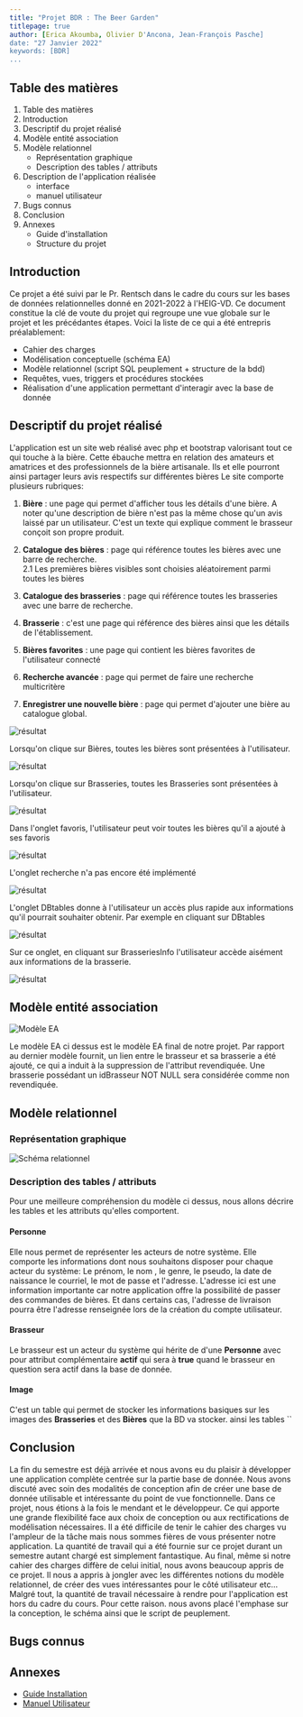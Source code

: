 ```yaml
---
title: "Projet BDR : The Beer Garden"
titlepage: true
author: [Erica Akoumba, Olivier D'Ancona, Jean-François Pasche]
date: "27 Janvier 2022"
keywords: [BDR]
...
```


## Table des matières

1.  Table des matières
2.  Introduction
3.  Descriptif du projet réalisé
4.  Modèle entité association
5.  Modèle relationnel
    -   Représentation graphique
    -   Description des tables / attributs
6.  Description de l'application réalisée
    -   interface
    -   manuel utilisateur
7.  Bugs connus
8.  Conclusion
9.  Annexes
    -   Guide d'installation
    -   Structure du projet

## Introduction

Ce projet a été suivi par le Pr. Rentsch dans le cadre du cours sur les bases de données relationnelles donné en 2021-2022 à l'HEIG-VD. Ce document constitue la clé de voute du projet qui regroupe une vue globale sur le projet et les précédantes étapes. Voici la liste de ce qui a été entrepris préalablement:

-   Cahier des charges
-   Modélisation conceptuelle (schéma EA)
-   Modèle relationnel (script SQL peuplement + structure de la bdd)
-   Requêtes, vues, triggers et procédures stockées
-   Réalisation d'une application permettant d'interagir avec la base de donnée

## Descriptif du projet réalisé

L'application est un site web réalisé avec php et bootstrap valorisant tout ce qui touche à la bière. Cette ébauche mettra en relation des amateurs et amatrices et des professionnels de la bière artisanale. Ils et elle pourront ainsi partager leurs avis respectifs sur différentes bières Le site comporte plusieurs rubriques:

1. **Bière** : une page qui permet d'afficher tous les détails d'une bière. A noter qu'une description de bière n'est pas la même chose qu'un avis laissé par un utilisateur. C'est un texte qui explique comment le brasseur conçoit son propre produit.

2. **Catalogue des bières** : page qui référence toutes les bières avec une barre de recherche.  
2.1 Les premières bières visibles sont choisies aléatoirement parmi toutes les bières

3. **Catalogue des brasseries** : page qui référence toutes les brasseries avec une barre de recherche.

4. **Brasserie** : c'est une page qui référence des bières ainsi que les détails de l'établissement.

5. **Bières favorites** : une page qui contient les bières favorites de l'utilisateur connecté

6. **Recherche avancée** : page qui permet de faire une recherche multicritère

7. **Enregistrer une nouvelle bière** : page qui permet d'ajouter une bière au catalogue global.

![résultat](images/2_accueil.png)

Lorsqu'on clique sur Bières, toutes les bières sont présentées à l'utilisateur.

![résultat](images/3_bieres.png)

Lorsqu'on clique sur Brasseries, toutes les Brasseries sont présentées à l'utilisateur.

![résultat](images/4_brasseries.png)

Dans l'onglet favoris, l'utilisateur peut voir toutes les bières qu'il a ajouté à ses favoris

![résultat](images/5_favoris.png)

L'onglet recherche n'a pas encore été implémenté

![résultat](images/6_recherche.png)

L'onglet DBtables donne à l'utilisateur un accès plus rapide aux informations qu'il pourrait souhaiter obtenir. Par exemple en cliquant sur DBtables

![résultat](images/7_dbtables.png)

Sur ce onglet, en cliquant sur BrasseriesInfo l'utilisateur accède aisément aux informations de la brasserie.

![résultat](images/8_infobrasserie.png)

## Modèle entité association

![Modèle EA](1_Schéma_EA_Révisé.png)

Le modèle EA ci dessus est le modèle EA final de notre projet. Par rapport au dernier modèle fournit, un lien entre le brasseur et sa brasserie a été ajouté, ce qui a induit à la suppression de l'attribut revendiquée. Une brasserie possédant un idBrasseur NOT NULL sera considérée comme non revendiquée.

## Modèle relationnel

### Représentation graphique

![Schéma relationnel](2_schéma_relationnel_final.png)

### Description des tables / attributs

Pour une meilleure compréhension du modèle ci dessus, nous allons décrire les tables et les attributs qu'elles comportent.

#### Personne

Elle nous permet de représenter les acteurs de notre système. Elle comporte les informations dont nous souhaitons disposer pour chaque acteur du système: Le prénom, le nom , le genre, le pseudo, la date de naissance le courriel, le mot de passe et l'adresse. L'adresse ici est une information importante car notre application offre la possibilité de passer des commandes de bières. Et dans certains cas, l'adresse de livraison pourra être l'adresse renseignée lors de la création du compte utilisateur.

#### Brasseur

Le brasseur est un acteur du système qui hérite de d'une **Personne** avec pour attribut complémentaire **actif** qui sera à **true** quand le brasseur en question sera actif dans la base de donnée.

#### Image

C'est un table qui permet de stocker les informations basiques sur les images des **Brasseries** et des **Bières** que la BD va stocker. ainsi les tables ``

## Conclusion

La fin du semestre est déjà arrivée et nous avons eu du plaisir à développer une application complète centrée sur la partie base de donnée. Nous avons discuté avec soin des modalités de conception afin de créer une base de donnée utilisable et intéressante du point de vue fonctionnelle. Dans ce projet, nous étions à la fois le mendant et le développeur. Ce qui apporte une grande flexibilité face aux choix de conception ou aux rectifications de modélisation nécessaires. Il a été difficile de tenir le cahier des charges vu l'ampleur de la tâche mais nous sommes fières de vous présenter notre application. La quantité de travail qui a été fournie sur ce projet durant un semestre autant chargé est simplement fantastique. Au final, même si notre cahier des charges diffère de celui initial, nous avons beaucoup appris de ce projet. Il nous a appris à jongler avec les différentes notions du modèle relationnel, de créer des vues intéressantes pour le côté utilisateur etc... Malgré tout, la quantité de travail nécessaire à rendre pour l'application est hors du cadre du cours. Pour cette raison. nous avons placé l'emphase sur la conception, le schéma ainsi que le script de peuplement.

## Bugs connus

## Annexes

-   [Guide Installation](4_Guide_Installation.pdf)
-   [Manuel Utilisateur](4_Manuel_Utilisateur.pdf)
